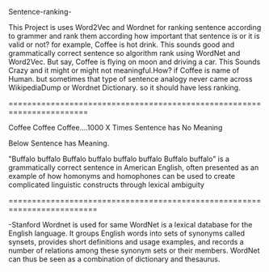 Sentence-ranking-

This Project is uses Word2Vec and Wordnet for ranking sentence according to grammer and rank 
them according how important that sentence is or it is valid or not?
for example,
  Coffee is hot drink.
This sounds good and grammatically correct sentence so algorithm rank using WordNet and Word2Vec.
But say,
Coffee is flying on moon and driving a car.
This Sounds Crazy and it might or might not meaningful.How?
if Coffee is name of Human.
but sometimes that type of sentence analogy never came across WikipediaDump or Wordnet Dictionary.
so it should have less ranking.

=======================================================================

Coffee Coffee Coffee....1000 X Times
Sentence has No Meaning

Below Sentence has Meaning.

"Buffalo buffalo Buffalo buffalo buffalo buffalo Buffalo buffalo" is a grammatically correct sentence in 
American English, often presented as an example of how homonyms and homophones can be used to create complicated 
linguistic constructs through lexical ambiguity



=========================================================================

-Stanford Wordnet is used for same
WordNet is a lexical database for the English language. It groups English words into sets of synonyms called synsets, 
provides short definitions and usage examples, and records a number of relations among these synonym sets or their members.
WordNet can thus be seen as a combination of dictionary and thesaurus.
